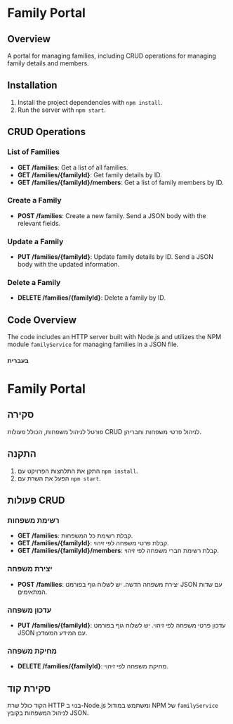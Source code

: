 # Family Portal

## Overview

A portal for managing families, including CRUD operations for managing family details and members.

## Installation

1. Install the project dependencies with `npm install`.
2. Run the server with `npm start`.

## CRUD Operations

### List of Families

- **GET /families**: Get a list of all families.
- **GET /families/{familyId}**: Get family details by ID.
- **GET /families/{familyId}/members**: Get a list of family members by ID.

### Create a Family

- **POST /families**: Create a new family. Send a JSON body with the relevant fields.

### Update a Family

- **PUT /families/{familyId}**: Update family details by ID. Send a JSON body with the updated information.

### Delete a Family

- **DELETE /families/{familyId}**: Delete a family by ID.

## Code Overview

The code includes an HTTP server built with Node.js and utilizes the NPM module `familyService` for managing families in a JSON file.

#### בעברית

# Family Portal

## סקירה

פורטל לניהול משפחות, הכולל פעולות CRUD לניהול פרטי משפחות וחבריהן.

## התקנה

1. התקן את התלחצות הפרויקט עם `npm install`.
2. הפעל את השרת עם `npm start`.

## פעולות CRUD

### רשימת משפחות

- **GET /families**: קבלת רשימת כל המשפחות.
- **GET /families/{familyId}**: קבלת פרטי משפחה לפי זיהוי.
- **GET /families/{familyId}/members**: קבלת רשימת חברי משפחה לפי זיהוי.

### יצירת משפחה

- **POST /families**: יצירת משפחה חדשה. יש לשלוח גוף בפורמט JSON עם שדות המתאימים.

### עדכון משפחה

- **PUT /families/{familyId}**: עדכון פרטי משפחה לפי זיהוי. יש לשלוח גוף בפורמט JSON עם המידע המעודכן.

### מחיקת משפחה

- **DELETE /families/{familyId}**: מחיקת משפחה לפי זיהוי.

## סקירת קוד

הקוד כולל שרת HTTP בנוי ב-Node.js ומשתמש במודול NPM של `familyService` לניהול המשפחות בקובץ JSON.
